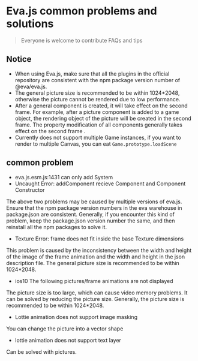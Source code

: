 # Eva.js common problems and solutions

> Everyone is welcome to contribute FAQs and tips

## Notice
- When using Eva.js, make sure that all the plugins in the official repository are consistent with the npm package version number of @eva/eva.js.
- The general picture size is recommended to be within 1024*2048, otherwise the picture cannot be rendered due to low performance.
- After a general component is created, it will take effect on the second frame. For example, after a picture component is added to a game object, the rendering object of the picture will be created in the second frame. The property modification of all components generally takes effect on the second frame .
- Currently does not support multiple Game instances, if you want to render to multiple Canvas, you can eat `Game.prototype.loadScene`

## common problem
- eva.js.esm.js:1431 can only add System
- Uncaught Error: addComponent recieve Component and Component Constructor

The above two problems may be caused by multiple versions of eva.js. Ensure that the npm package version numbers in the eva warehouse in package.json are consistent.
Generally, if you encounter this kind of problem, keep the package.json version number the same, and then reinstall all the npm packages to solve it.

- Texture Error: frame does not fit inside the base Texture dimensions

This problem is caused by the inconsistency between the width and height of the image of the frame animation and the width and height in the json description file. The general picture size is recommended to be within 1024*2048.

- ios10 The following pictures/frame animations are not displayed

The picture size is too large, which can cause video memory problems. It can be solved by reducing the picture size. Generally, the picture size is recommended to be within 1024*2048.

- Lottie animation does not support image masking

You can change the picture into a vector shape

- lottie animation does not support text layer

Can be solved with pictures.